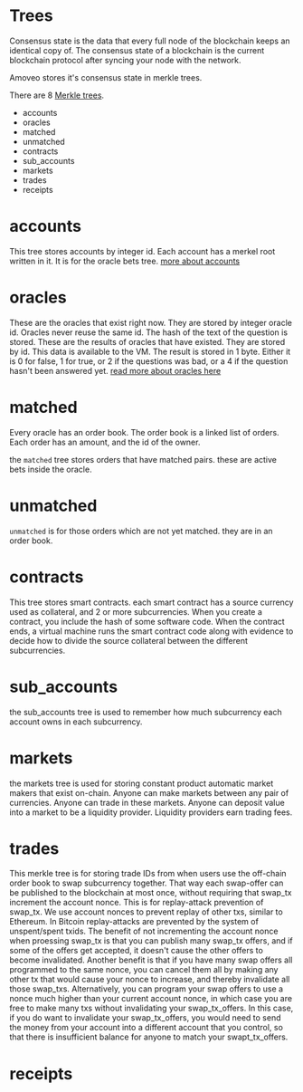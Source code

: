 Trees
=======

Consensus state is the data that every full node of the blockchain keeps an identical copy of.
The consensus state of a blockchain is the current blockchain protocol after syncing your node with the network. 

Amoveo stores it's consensus state in merkle trees.

There are 8 [Merkle trees](/basics/merkle.md).

* accounts
* oracles
* matched
* unmatched
* contracts
* sub_accounts
* markets
* trades
* receipts



# accounts

This tree stores accounts by integer id. Each account has a merkel root written in it. It is for the oracle bets tree.
[more about accounts](accounts.md)

# oracles

These are the oracles that exist right now. They are stored by integer oracle id. Oracles never reuse the same id.
The hash of the text of the question is stored.
These are the results of oracles that have existed. They are stored by id.
This data is available to the VM.
The result is stored in 1 byte. Either it is 0 for false, 1 for true, or 2 if the questions was bad, or a 4 if the question hasn't been answered yet.
[read more about oracles here](oracle.md)

# matched

Every oracle has an order book. The order book is a linked list of orders. Each order has an amount, and the id of the owner.

the `matched` tree stores orders that have matched pairs. these are active bets inside the oracle.

# unmatched

`unmatched` is for those orders which are not yet matched. they are in an order book.

# contracts

This tree stores smart contracts. each smart contract has a source currency used as collateral, and 2 or more subcurrencies.
When you create a contract, you include the hash of some software code.
When the contract ends, a virtual machine runs the smart contract code along with evidence to decide how to divide the source collateral between the different subcurrencies.

# sub_accounts

the sub_accounts tree is used to remember how much subcurrency each account owns in each subcurrency.

# markets

the markets tree is used for storing constant product automatic market makers that exist on-chain.
Anyone can make markets between any pair of currencies. Anyone can trade in these markets.
Anyone can deposit value into a market to be a liquidity provider. Liquidity providers earn trading fees.

# trades

This merkle tree is for storing trade IDs from when users use the off-chain order book to swap subcurrency together. That way each swap-offer can be published to the blockchain at most once, without requiring that swap_tx increment the account nonce.
This is for replay-attack prevention of swap_tx.
We use account nonces to prevent replay of other txs, similar to Ethereum.
In Bitcoin replay-attacks are prevented by the system of unspent/spent txids.
The benefit of not incrementing the account nonce when proessing swap_tx is that you can publish many swap_tx offers, and if some of the offers get accepted, it doesn't cause the other offers to become invalidated.
Another benefit is that if you have many swap offers all programmed to the same nonce, you can cancel them all by making any other tx that would cause your nonce to increase, and thereby invalidate all those swap_txs.
Alternatively, you can program your swap offers to use a nonce much higher than your current account nonce, in which case you are free to make many txs without invalidating your swap_tx_offers. In this case, if you do want to invalidate your swap_tx_offers, you would need to send the money from your account into a different account that you control, so that there is insufficient balance for anyone to match your swapt_tx_offers.

# receipts


